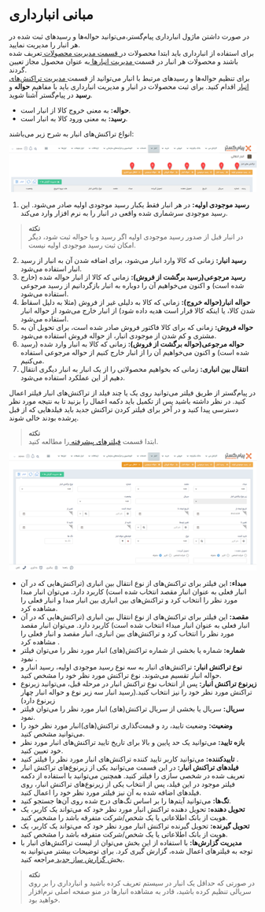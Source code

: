 # مبانی انبارداری
در صورت داشتن ماژول انبار‌داری پیام‌گستر،می‌توانید حواله‌ها و رسید‌های ثبت شده در هر انبار را مدیریت نمایید.<br>
برای استفاده از انبارداری باید ابتدا محصولات در[ قسمت مدیریت محصولات ](https://github.com/1stco/PayamGostarDocs/blob/master/Help/Basic-Information/Product%20management/Product-management.md)تعریف شده باشند و محصولات هر انبار در قسمت[ مدیریت انبارها ](https://github.com/1stco/PayamGostarDocs/blob/master/Help/Settings/Warehouse-management/Warehouse-management.md)به عنوان محصول مجاز تعیین گردند.<br>
 برای تنظیم حواله‌ها و رسید‌های مرتبط با انبار می‌توانید از قسمت[ مدیریت تراکنش‌های انبار](https://github.com/1stco/PayamGostarDocs/blob/master/Help/Settings/Personalization-crm/Management-warehouse-transactions/Management-warehouse-transactions.md)  اقدام کنید.
برای ثبت محصولات در انبار و مدیریت انبار‌داری باید با مفاهیم  **حواله** و **رسید** در پیام‌گستر آشنا شوید.
- **حواله:** به معنی خروج کالا از انبار است.
- **رسید:** به معنی ورود کالا به انبار است.

انواع تراکنش‌های انبار به شرح زیر می‌باشند:

![انواع تراکنش‌های انبار](./Images/warehouse-transaction.png)

1. **رسید موجودی اولیه:** در هر انبار فقط یکبار رسید موجودی اولیه صادر می‌شود. این رسید موجودی سر‌شماری شده واقعی در انبار را به نرم افزار وارد می‌کند.

> **نکته**<br>
 در انبار قبل از صدور رسید موجودی اولیه اگر رسید و یا حواله ثبت شود، دیگر امکان ثبت رسید موجودی اولیه نیست.<br>

2. **رسید انبار:** زمانی که کالا وارد انبار می‌شود، برای اضافه شدن آن به انبار از رسید انبار استفاده می‌شود.
3. **رسید مرجوعی(رسید برگشت از فروش):** زمانی که کالا از انبار حواله شده (خارج شده است) و اکنون می‌خواهیم آن را دوباره به انبار بازگردانیم از رسید مرجوعی استفاده می‌شود.
4. **حواله انبار(حواله خروج):** زمانی که کالا به دلیلی غیر از فروش (مثلا به دلیل اسقاط شدن کالا، یا اینکه کالا قرار است هدیه داده شود) از انبار خارج می‌شود از حواله انبار استفاده می‌شود.
5. **حواله فروش:** زمانی که برای کالا فاکتور فروش صادر شده است، برای تحویل آن به مشتری و کم شدن از موجودی انبار، از حواله فروش استفاده می‌شود.
6. **حواله مرجوعی(حواله برگشت از فروش):** زمانی که کالا به انبار وارد شده (رسید شده است) و اکنون می‌خواهیم آن را از انبار خارج کنیم از حواله مرجوعی استفاده می‌کنیم.
7. **انتقال بین انباری:** زمانی که بخواهیم محصولاتی را از یک انبار به  انبار دیگری انتقال دهیم از این عملکرد استفاده می‌شود.

در پیام‌گستر از طریق فیلتر می‌توانید روی یک یا چند فیلد از تراکنش‌های انبار فیلتر اعمال کنید. در نظر داشته باشید پس از تکمیل باید دکمه اعمال را بزنید تا به نتیجه مورد نظر دسترسی پیدا کنید و در آخر برای فیلتر کردن تراکنش جدید باید فیلدهایی که  از قبل پرشده بودند خالی شوند. 

>**نکته** <br>
ابتدا قسمت [فیلترهای پیشرفته ](https://github.com/1stco/PayamGostarDocs/blob/master/Help/Customer-relationship-management/Advanced-filter/Advanced-filter.md)را مطالعه کنید.

![انواع تراکنش‌های انبار](./Images/filter-warehouse-transaction.png)

- **مبداء:** این فیلتر برای تراکنش‌های از نوع انتقال بین انباری (تراکنش‌هایی که در آن انبار فعلی به عنوان انبار مقصد انتخاب شده است) کاربرد دارد. می‌توان انبار مبدا مورد نظر را انتخاب کرد و تراکنش‌های بین انباری بین انبار مبدا و انبار فعلی را مشاهده کرد.
- **مقصد:** این فیلتر برای تراکنش‌های از نوع انتقال بین انباری (تراکنش‌هایی که در آن انبار فعلی به عنوان انبار مبداء انتخاب شده است) کاربرد دارد. می‌توان انبار مقصد مورد نظر را انتخاب کرد و تراکنش‌های بین انباری، انبار مقصد و انبار فعلی را مشاهده کرد .
- **شماره:** شماره یا بخشی از شماره تراکنش(های) انبار مورد نظر را می‌توان فیلتر نمود .
- **نوع تراکنش انبار:** تراکنش‌های انبار به سه نوع رسید موجودی اولیه، رسید انبار و حواله انبار تقسیم می‌شوند. نوع تراکنش مورد نظر خود را مشخص کنید.
- **زیرنوع تراکنش انبار:** پس از انتخاب نوع تراکنش انبار در مرحله قبل، می‌توانید زیرنوع تراکنش مورد نظر خود را نیز انتخاب کنید.(رسید انبار سه زیر نوع و حواله انبار چهار زیرنوع دارد)
- **سریال:** سریال یا بخشی از سریال تراکنش(های) انبار مورد نظر را می‌توان فیلتر نمود.
- **وضعیت:** وضعیت تایید، رد و قیمت‌گذاری تراکنش(های)انبار مورد نظر خود را می‌توانید مشخص کنید.
- **بازه تایید:** می‌توانید یک حد پایین و بالا برای تاریخ تایید تراکنش‌های انبار مورد نظر خود تعیین کنید.
- **تاییدکننده:** می‌توانید کاربر تایید کننده تراکنش‌های انبار مورد نظر را فیلتر کنید .
- **فیلدهای تراکنش انبار:** در این قسمت می‌توانید یکی از زیرنوع‌های تراکنش انبار تعریف شده در شخصی سازی را فیلتر کنید. همچنین می‌توانید با استفاده از دکمه فیلتر موجود در این فیلد، پس از انتخاب یکی از زیرنوع‌های تراکنش انبار، روی فیلدهای اضافه شده به آن نیز فیلتر مورد نظر خود را اعمال کنید.
- **تگ‌ها:** می‌توانید آیتم‌ها را بر اساس تگ‌های درج شده روی آن‌ها جستجو کنید.
- **تحویل دهنده:** تحویل دهنده تراکنش انبار مورد نظر خود که می‌تواند یک کاربر، یک هویت از بانک اطلاعاتی یا یک شخص/شرکت متفرقه باشد را مشخص کنید.
- **تحویل گیرنده:** تحویل گیرنده تراکنش انبار مورد نظر خود که می‌تواند یک کاربر، یک هویت از بانک اطلاعاتی یا یک شخص/شرکت متفرقه باشد را مشخص کنید.
- **مدیریت گزارش‌ها:**  با استفاده از این بخش می‌توان از لیست تراکنش‌های انبار با توجه به فیلتر‌های اعمال شده، گزارش گیری کرد. برای توضیحات بیشتر می‌توانید به بخش[ گزارش ساز جدید ](https://github.com/1stco/PayamGostarDocs/blob/master/Help/Management-and-reports/Report-Builder/Report-Builder.md)مراجعه کنید.

> **نکته**<br>
در صورتی که حداقل یک انبار در سیستم تعریف کرده باشید و انبارداری را بر روی سریالی تنظیم کرده باشید، قادر به مشاهده انبارها در منو صفحه اصلی نرم‌افزار خواهید بود.

